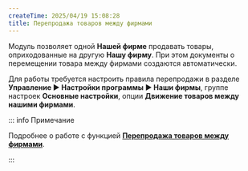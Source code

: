 ```yaml
---
createTime: 2025/04/19 15:08:28
title: Перепродажа товаров между фирмами
---
```

Модуль позволяет одной **Нашей фирме** продавать товары, оприходованные на другую **Нашу фирму**. При этом документы о перемещении товара между фирмами создаются автоматически. 

Для работы требуется настроить правила перепродажи в разделе **Управление ► Настройки программы ► Наши фирмы**, группе настроек **Основные настройки**, опции **Движение товаров между нашими фирмами**.

::: info Примечание

Подробнее о работе с функцией [**Перепродажа товаров между фирмами**](#90e737fa-77a8-410e-8df2-1473637ab539).

:::